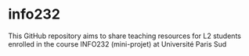# info232
This GitHub repository aims to share teaching resources for L2 students enrolled in the course INFO232 (mini-projet) at Université Paris Sud
